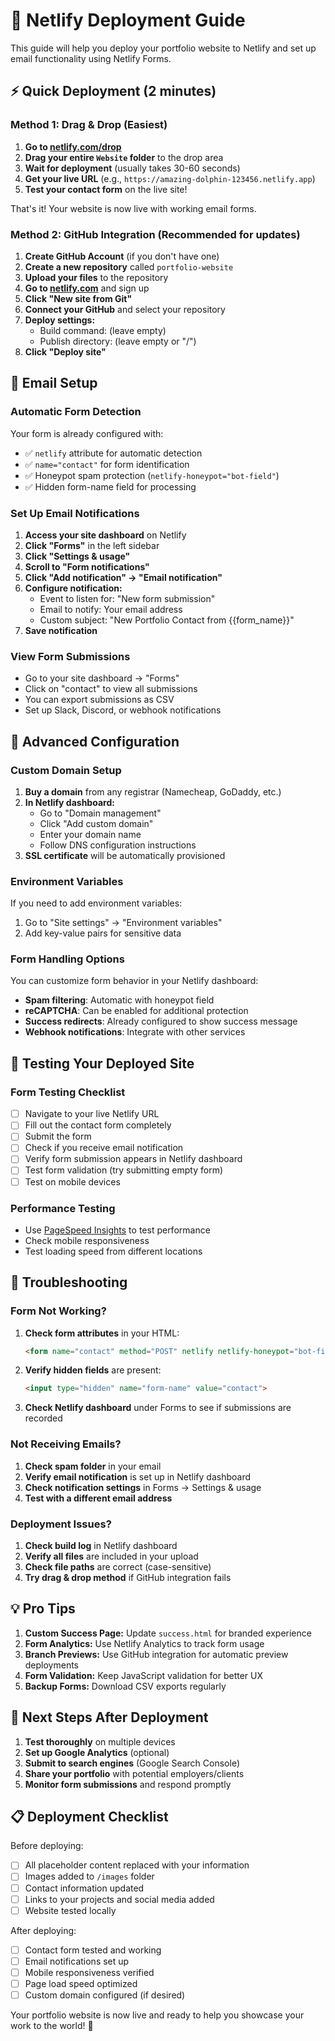 # 🚀 Netlify Deployment Guide

This guide will help you deploy your portfolio website to Netlify and set up email functionality using Netlify Forms.

## ⚡ Quick Deployment (2 minutes)

### **Method 1: Drag & Drop (Easiest)**

1. **Go to [netlify.com/drop](https://netlify.com/drop)**
2. **Drag your entire `Website` folder** to the drop area
3. **Wait for deployment** (usually takes 30-60 seconds)
4. **Get your live URL** (e.g., `https://amazing-dolphin-123456.netlify.app`)
5. **Test your contact form** on the live site!

That's it! Your website is now live with working email forms.

### **Method 2: GitHub Integration (Recommended for updates)**

1. **Create GitHub Account** (if you don't have one)
2. **Create a new repository** called `portfolio-website`
3. **Upload your files** to the repository
4. **Go to [netlify.com](https://netlify.com)** and sign up
5. **Click "New site from Git"**
6. **Connect your GitHub** and select your repository
7. **Deploy settings:**
   - Build command: (leave empty)
   - Publish directory: (leave empty or "/")
8. **Click "Deploy site"**

## 📧 Email Setup

### **Automatic Form Detection**
Your form is already configured with:
- ✅ `netlify` attribute for automatic detection
- ✅ `name="contact"` for form identification
- ✅ Honeypot spam protection (`netlify-honeypot="bot-field"`)
- ✅ Hidden form-name field for processing

### **Set Up Email Notifications**

1. **Access your site dashboard** on Netlify
2. **Click "Forms"** in the left sidebar
3. **Click "Settings & usage"**
4. **Scroll to "Form notifications"**
5. **Click "Add notification" → "Email notification"**
6. **Configure notification:**
   - Event to listen for: "New form submission"
   - Email to notify: Your email address
   - Custom subject: "New Portfolio Contact from {{form_name}}"
7. **Save notification**

### **View Form Submissions**

- Go to your site dashboard → "Forms"
- Click on "contact" to view all submissions
- You can export submissions as CSV
- Set up Slack, Discord, or webhook notifications

## 🔧 Advanced Configuration

### **Custom Domain Setup**

1. **Buy a domain** from any registrar (Namecheap, GoDaddy, etc.)
2. **In Netlify dashboard:**
   - Go to "Domain management"
   - Click "Add custom domain"
   - Enter your domain name
   - Follow DNS configuration instructions
3. **SSL certificate** will be automatically provisioned

### **Environment Variables**

If you need to add environment variables:
1. Go to "Site settings" → "Environment variables"
2. Add key-value pairs for sensitive data

### **Form Handling Options**

You can customize form behavior in your Netlify dashboard:
- **Spam filtering**: Automatic with honeypot field
- **reCAPTCHA**: Can be enabled for additional protection
- **Success redirects**: Already configured to show success message
- **Webhook notifications**: Integrate with other services

## 📱 Testing Your Deployed Site

### **Form Testing Checklist**
- [ ] Navigate to your live Netlify URL
- [ ] Fill out the contact form completely
- [ ] Submit the form
- [ ] Check if you receive email notification
- [ ] Verify form submission appears in Netlify dashboard
- [ ] Test form validation (try submitting empty form)
- [ ] Test on mobile devices

### **Performance Testing**
- Use [PageSpeed Insights](https://pagespeed.web.dev/) to test performance
- Check mobile responsiveness
- Test loading speed from different locations

## 🚨 Troubleshooting

### **Form Not Working?**
1. **Check form attributes** in your HTML:
   ```html
   <form name="contact" method="POST" netlify netlify-honeypot="bot-field">
   ```
2. **Verify hidden fields** are present:
   ```html
   <input type="hidden" name="form-name" value="contact">
   ```
3. **Check Netlify dashboard** under Forms to see if submissions are recorded

### **Not Receiving Emails?**
1. **Check spam folder** in your email
2. **Verify email notification** is set up in Netlify dashboard
3. **Check notification settings** in Forms → Settings & usage
4. **Test with a different email address**

### **Deployment Issues?**
1. **Check build log** in Netlify dashboard
2. **Verify all files** are included in your upload
3. **Check file paths** are correct (case-sensitive)
4. **Try drag & drop method** if GitHub integration fails

## 💡 Pro Tips

1. **Custom Success Page:** Update `success.html` for branded experience
2. **Form Analytics:** Use Netlify Analytics to track form usage
3. **Branch Previews:** Use GitHub integration for automatic preview deployments
4. **Form Validation:** Keep JavaScript validation for better UX
5. **Backup Forms:** Download CSV exports regularly

## 🎯 Next Steps After Deployment

1. **Test thoroughly** on multiple devices
2. **Set up Google Analytics** (optional)
3. **Submit to search engines** (Google Search Console)
4. **Share your portfolio** with potential employers/clients
5. **Monitor form submissions** and respond promptly

## 📋 Deployment Checklist

Before deploying:
- [ ] All placeholder content replaced with your information
- [ ] Images added to `/images` folder
- [ ] Contact information updated
- [ ] Links to your projects and social media added
- [ ] Website tested locally

After deploying:
- [ ] Contact form tested and working
- [ ] Email notifications set up
- [ ] Mobile responsiveness verified
- [ ] Page load speed optimized
- [ ] Custom domain configured (if desired)

Your portfolio website is now live and ready to help you showcase your work to the world! 🚀
